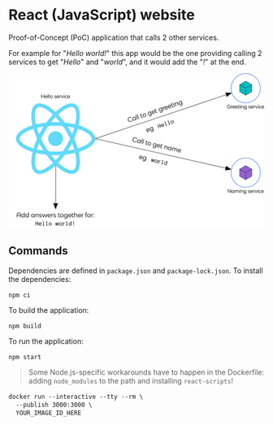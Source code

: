 # React (JavaScript) website

Proof-of-Concept (PoC) application that calls 2 other services.

For example for "_Hello world!_" this app would be the one providing calling 2 services to get "_Hello_" and "_world_", and it would add the "_!_" at the end.

![Architecture diagram](./assets/poc-hello-world.png)

## Commands

Dependencies are defined in `package.json` and `package-lock.json`. To install the dependencies:

```console
npm ci
```

To build the application:

```console
npm build
```

To run the application:

```console
npm start
```

> Some Node.js-specific workarounds have to happen in the Dockerfile: adding `node_modules` to the path and installing `react-scripts`!

```console
docker run --interactive --tty --rm \
  --publish 3000:3000 \
  YOUR_IMAGE_ID_HERE
```
